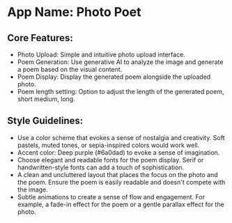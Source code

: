 # **App Name**: Photo Poet

## Core Features:

- Photo Upload: Simple and intuitive photo upload interface.
- Poem Generation: Use generative AI to analyze the image and generate a poem based on the visual content.
- Poem Display: Display the generated poem alongside the uploaded photo.
- Poem length setting: Option to adjust the length of the generated poem, short medium, long.

## Style Guidelines:

- Use a color scheme that evokes a sense of nostalgia and creativity. Soft pastels, muted tones, or sepia-inspired colors would work well.
- Accent color: Deep purple (#6a0dad) to evoke a sense of imagination.
- Choose elegant and readable fonts for the poem display. Serif or handwritten-style fonts can add a touch of sophistication.
- A clean and uncluttered layout that places the focus on the photo and the poem. Ensure the poem is easily readable and doesn't compete with the image.
- Subtle animations to create a sense of flow and engagement. For example, a fade-in effect for the poem or a gentle parallax effect for the photo.